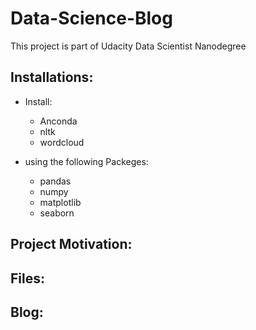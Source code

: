 # Data-Science-Blog
This project is part of Udacity Data Scientist Nanodegree 

## Installations:
  - Install:
    - Anconda
    - nltk
    - wordcloud
    
  - using the following Packeges:
    - pandas
    - numpy
    - matplotlib
    - seaborn
## Project Motivation:

## Files:

## Blog:


